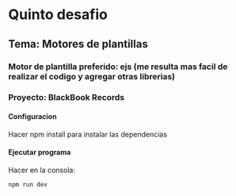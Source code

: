 # Quinto desafio

## Tema: Motores de plantillas

### Motor de plantilla preferido: ejs (me resulta mas facil de realizar el codigo y agregar otras librerias)

### Proyecto: BlackBook Records

#### Configuracion

Hacer npm install para instalar las dependencias

#### Ejecutar programa

Hacer en la consola:

```sh
npm run dev
```